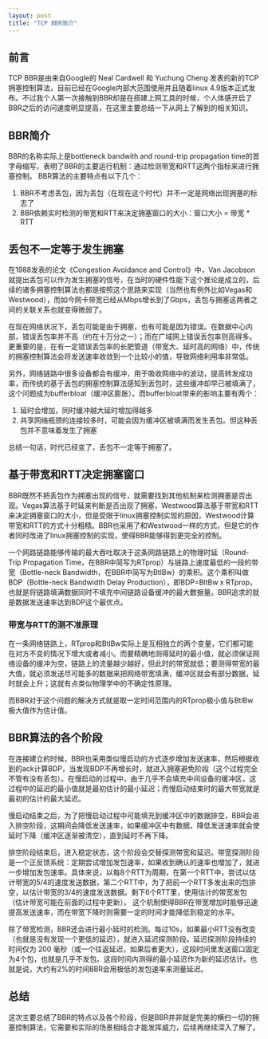 ```yaml
---
layout: post
title: "TCP BBR简介"
---
```


## 前言

TCP BBR是由来自Google的 Neal Cardwell 和 Yuchung Cheng 发表的新的TCP拥塞控制算法，目前已经在Google内部大范围使用并且随着linux 4.9版本正式发布。不过我个人第一次接触到BBR却是在搭建上网工具的时候，个人体感开启了BBR之后的访问速度明显提高，在这里主要总结一下从网上了解到的相关知识。

## BBR简介

BBR的名称实际上是bottleneck bandwith and round-trip propagation time的首字母缩写，表明了BBR的主要运行机制：通过检测带宽和RTT这两个指标来进行拥塞控制。 BBR算法的主要特点有以下几个：

1. BBR不考虑丢包，因为丢包（在现在这个时代）并不一定是网络出现拥塞的标志了
2. BBR依赖实时检测的带宽和RTT来决定拥塞窗口的大小：窗口大小 = 带宽 * RTT

## 丢包不一定等于发生拥塞

在1988发表的论文《Congestion Avoidance and Control》中，Van Jacobson就提出丢包可以作为发生拥塞的信号，在当时的硬件性能下这个推论是成立的，后续的诸多拥塞控制算法也都是按照这个思路来实现（当然也有例外比如Vegas和Westwood），而如今网卡带宽已经从Mbps增长到了Gbps，丢包与拥塞这两者之间的关联关系也就变得微弱了。

在现在网络状况下，丢包可能是由于拥塞，也有可能是因为错误。在数据中心内部，错误丢包率并不高（约在十万分之一）；而在广域网上错误丢包率则高得多。更重要的是，在有一定错误丢包率的长肥管道（带宽大、延时高的网络）中，传统的拥塞控制算法会将发送速率收敛到一个比较小的值，导致网络利用率非常低。

另外，网络链路中很多设备都会有缓冲，用于吸收网络中的波动，提高转发成功率，而传统的基于丢包的拥塞控制算法感知到丢包时，这些缓冲却早已被填满了，这个问题成为bufferbloat（缓冲区膨胀）。而bufferbloat带来的影响主要有两个：

1. 延时会增加，同时缓冲越大延时增加得越多
2. 共享网络瓶颈的连接较多时，可能会因为缓冲区被填满而发生丢包。但这种丢包并不意味着发生了拥塞

总结一句话，时代已经变了，丢包不一定等于拥塞了。

## 基于带宽和RTT决定拥塞窗口

BBR既然不把丢包作为拥塞出现的信号，就需要找到其他机制来检测拥塞是否出现。Vegas算法基于时延来判断是否出现了拥塞，Westwood算法基于带宽和RTT来决定拥塞窗口的大小，但是受限于linux拥塞控制实现的原因，Westwood计算带宽和RTT的方式十分粗糙。BBR也采用了和Westwood一样的方式，但是它的作者同时改进了linux拥塞控制的实现，使得BBR能够得到更完全的控制。

一个网路链路能够传输的最大吞吐取决于这条网路链路上的物理时延（Round-Trip Propagation Time，在BBR中简写为RTprop）与链路上速度最低的一段的带宽（Bottle-neck Bandwidth，在BBR中简写为BtlBw）的乘积。这个乘积叫做BDP（Bottle-neck Bandwidth Delay Production），即BDP=BltBw x RTprop，也就是将链路填满数据同时不填充中间链路设备缓冲的最大数据量。BBR追求的就是数据发送速率达到BDP这个最优点。

### 带宽与RTT的测不准原理

在一条网络链路上，RTprop和BtlBw实际上是互相独立的两个变量，它们都可能在对方不变的情况下增大或者减小。而要精确地测得延时的最小值，就必须保证网络设备的缓冲为空，链路上的流量越少越好，但此时的带宽就低；要测得带宽的最大值，就必须发送尽可能多的数据来把网络带宽填满，缓冲区就会有部分数据，延时就会上升；这就有点类似物理学中的不确定性原理。

而BBR对于这个问题的解决方式就是取一定时间范围内的RTprop极小值与BtlBw极大值作为估计值。

## BBR算法的各个阶段

在连接建立的时候，BBR也采用类似慢启动的方式逐步增加发送速率，然后根据收到的ack计算BDP，当发现BDP不再增长时，就进入拥塞避免阶段（这个过程完全不管有没有丢包）。在慢启动的过程中，由于几乎不会填充中间设备的缓冲区，这过程中的延迟的最小值就是最初估计的最小延迟；而慢启动结束时的最大带宽就是最初的估计的最大延迟。

慢启动结束之后，为了把慢启动过程中可能填充到缓冲区中的数据排空，BBR会进入排空阶段，这期间会降低发送速率，如果缓冲区中有数据，降低发送速率就会使延时下降（缓冲区逐渐被清空），直到延时不再下降。

排空阶段结束后，进入稳定状态，这个阶段会交替探测带宽和延迟。带宽探测阶段是一个正反馈系统：定期尝试增加发包速率，如果收到确认的速率也增加了，就进一步增加发包速率。具体来说，以每8个RTT为周期，在第一个RTT中，尝试以估计带宽的5/4的速度发送数据，第二个RTT中，为了把前一个RTT多发出来的包排空，以估计带宽的3/4的速度发送数据。剩下6个RTT里，使用估计的带宽发包（估计带宽可能在前面的过程中更新）。 这个机制使得BBR在带宽增加时能够迅速提高发送速率，而在带宽下降时则需要一定的时间才能降低到稳定的水平。

除了带宽检测，BBR还会进行最小延时的检测。每过10s，如果最小RTT没有改变（也就是没有发现一个更低的延迟），就进入延迟探测阶段。延迟探测阶段持续的时间仅为 200 毫秒（或一个往返延迟，如果后者更大），这段时间里发送窗口固定为4个包，也就是几乎不发包。这段时间内测得的最小延迟作为新的延迟估计。也就是说，大约有2%的时间BBR会用极低的发包速率来测量延迟。

## 总结

这次主要总结了BBR的特点以及各个阶段，但是BBR并非就是完美的横扫一切的拥塞控制算法，它需要和实际的场景相结合才能发挥威力，后续再继续深入了解了。
